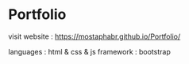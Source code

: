 # Portfolio
visit website : https://mostaphabr.github.io/Portfolio/

languages : html & css & js
framework : bootstrap

